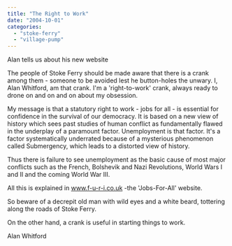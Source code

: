 ```yaml
---
title: "The Right to Work"
date: "2004-10-01"
categories: 
  - "stoke-ferry"
  - "village-pump"
---
```


Alan tells us about his new website

The people of Stoke Ferry should be made aware that there is a crank among them - someone to be avoided lest he button-holes the unwary. I, Alan Whitford, am that crank. I'm a 'right-to-work' crank, always ready to drone on and on and on about my obsession.

My message is that a statutory right to work - jobs for all - is essential for confidence in the survival of our democracy. It is based on a new view of history which sees past studies of human conflict as fundamentally flawed in the underplay of a paramount factor. Unemployment is that factor. It's a factor systematically underrated because of a mysterious phenomenon called Submergency, which leads to a distorted view of history.

Thus there is failure to see unemployment as the basic cause of most major conflicts such as the French, Bolshevik and Nazi Revolutions, World Wars I and II and the coming World War III.

All this is explained in www.f-u-r-i.co.uk -the 'Jobs-For-All' website.

So beware of a decrepit old man with wild eyes and a white beard, tottering along the roads of Stoke Ferry.

On the other hand, a crank is useful in starting things to work.

Alan Whitford
